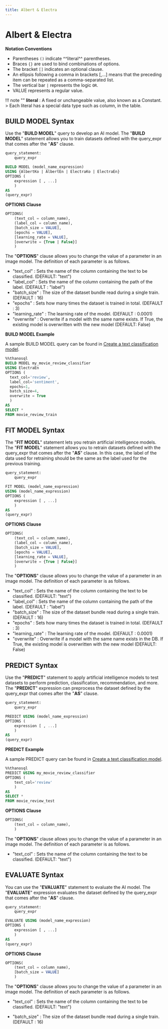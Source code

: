 ```yaml
---
title: Albert & Electra
---
```


# __Albert & Electra__

__Notation Conventions__

- Parentheses `()` indicate ^^literal^^ parentheses.
- Braces `{}` are used to bind combinations of options.
- The bracket `[]` indicates an optional clause.
- An ellipsis following a comma in brackets [,...] means that the preceding item can be repeated as a comma-separated list.
- The vertical bar `|` represents the logic `OR`.
- VALUE represents a regular value.

!!! note ""
    __literal__ : A fixed or unchangeable value, also known as a Constant.
    > Each literal has a special data type such as column, in the table.

## __BUILD MODEL Syntax__

Use the "__BUILD MODEL__" query to develop an AI model.
The "__BUILD MODEL__" statement allows you to train datasets defined with the query_expr that comes after the "__AS__" clause.

```sql
query_statement:
    query_expr

BUILD MODEL (model_name_expression)
USING {AlbertKo | AlbertEn | ElectraKo | ElectraEn}
OPTIONS (
    expression [ , ...]
    )
AS
(query_expr)
```

__OPTIONS Clause__

```sql
OPTIONS(
    (text_col = column_name),
    (label_col = column_name),
    [batch_size = VALUE],
    [epochs = VALUE],
    [learning_rate = VALUE],
    [overwrite = {True | False}]
    )
```

The "__OPTIONS__" clause allows you to change the value of a parameter in an image model. The definition of each parameter is as follows.

- "text_col" : Sets the name of the column containing the text to be classified. (DEFAULT: "text")
- "label_col" : Sets the name of the column containing the path of the label. (DEFAULT : "label")
- "batch_size" : The size of the dataset bundle read during a single train. (DEFAULT : 16)
- "epochs" : Sets how many times the dataset is trained in total. (DEFAULT : 3)
- "learning_rate" : The learning rate of the model. (DEFAULT : 0.0001)
- "overwrite" : Overwrite if a model with the same name exists. If True, the existing model is overwritten with the new model (DEFAULT: False)

__BUILD MODEL Example__

A sample BUILD MODEL query can be found in [Create a text classification model](/en/tutorials/thanosql_ml/classification/text_classification/).

```sql
%%thanosql
BUILD MODEL my_movie_review_classifier
USING ElectraEn
OPTIONS (
  text_col='review',
  label_col='sentiment',
  epochs=1,
  batch_size=4,
  overwrite = True
  )
AS
SELECT *
FROM movie_review_train
```

## __FIT MODEL Syntax__

The "__FIT MODEL__" statement lets you retrain artificial intelligence models. The "__FIT MODEL__" statement allows you to retrain datasets defined with the query_expr that comes after the "__AS__" clause. In this case, the label of the data used for retraining should be the same as the label used for the previous training.

```sql
query_statement:
    query_expr

FIT MODEL (model_name_expression)
USING (model_name_expression)
OPTIONS (
    expression [ , ...]
    )
AS
(query_expr)
```

__OPTIONS Clause__

```sql
OPTIONS(
    (text_col = column_name),
    (label_col = column_name),
    [batch_size = VALUE],
    [epochs = VALUE],
    [learning_rate = VALUE],
    [overwrite = {True | False}]
    )
```

The "__OPTIONS__" clause allows you to change the value of a parameter in an image model. The definition of each parameter is as follows.

- "text_col" : Sets the name of the column containing the text to be classified. (DEFAULT: "text")
- "label_col" : Sets the name of the column containing the path of the label. (DEFAULT : "label")
- "batch_size" : The size of the dataset bundle read during a single train. (DEFAULT : 16)
- "epochs" : Sets how many times the dataset is trained in total. (DEFAULT : 3)
- "learning_rate" : The learning rate of the model. (DEFAULT : 0.0001)
- "overwrite" : Overwrite if a model with the same name exists in the DB. If True, the existing model is overwritten with the new model (DEFAULT: False)

## __PREDICT Syntax__

Use the "__PREDICT__" statement to apply artificial intelligence models to test datasets to perform prediction, classification, recommendation, and more. The "__PREDICT__" expression can preprocess the dataset defined by the query_expr that comes after the "__AS__" clause.

```sql
query_statement:
    query_expr

PREDICT USING (model_name_expression)
OPTIONS (
    expression [ , ...]
    )
AS
(query_expr)
```

__PREDICT Example__

A sample PREDICT query can be found in [Create a text classification model](/en/tutorials/thanosql_ml/classification/text_classification/).

```sql
%%thanosql
PREDICT USING my_movie_review_classifier
OPTIONS (
    text_col='review'
    )
AS
SELECT *
FROM movie_review_test
```

 __OPTIONS Clause__

```sql
OPTIONS(
    (text_col = column_name),
    )
```

The "__OPTIONS__" clause allows you to change the value of a parameter in an image model. The definition of each parameter is as follows.


- "text_col" : Sets the name of the column containing the text to be classified. (DEFAULT: "text")

## __EVALUATE Syntax__

You can use the "__EVALUATE__" statement to evaluate the AI model. The "__EVALUATE__" expression evaluates the dataset defined by the query_expr that comes after the "__AS__" clause.

```sql
query_statement:
    query_expr

EVALUATE USING (model_name_expression)
OPTIONS (
    expression [ , ...]
    )
AS
(query_expr)
```

__OPTIONS Clause__

```sql
OPTIONS(
    (text_col = column_name),
    [batch_size = VALUE]
    )
```

The "__OPTIONS__" clause allows you to change the value of a parameter in an image model. The definition of each parameter is as follows.

- "text_col" : Sets the name of the column containing the text to be classified. (DEFAULT: "text")

- "batch_size" : The size of the dataset bundle read during a single train. (DEFAULT : 16)
